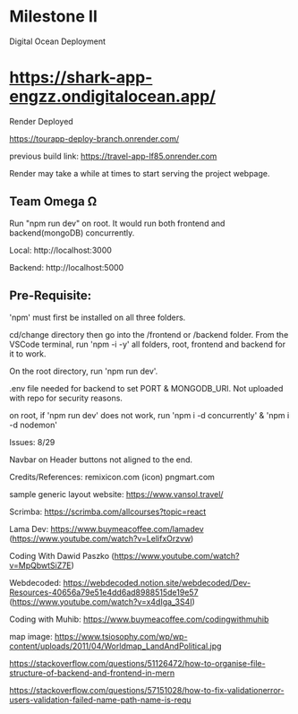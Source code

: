 # Milestone II

Digital Ocean Deployment

# https://shark-app-engzz.ondigitalocean.app/

Render Deployed

https://tourapp-deploy-branch.onrender.com/

previous build link: https://travel-app-lf85.onrender.com

Render may take a while at times to start serving the project webpage.

## Team Omega Ω

Run "npm run dev" on root. It would run both frontend and backend(mongoDB) concurrently.

Local: http://localhost:3000

Backend: http://localhost:5000

## Pre-Requisite:

'npm' must first be installed on all three folders.

cd/change directory then go into the /frontend or /backend folder. From the VSCode terminal, run 'npm -i -y' all folders, root, frontend and backend for it to work.

On the root directory, run 'npm run dev'.

.env file needed for backend to set PORT & MONGODB_URI. Not uploaded with repo for security reasons.

on root, if 'npm run dev' does not work, run 'npm i -d concurrently' & 'npm i -d nodemon'

Issues: 8/29

Navbar on Header buttons not aligned to the end.

Credits/References:
remixicon.com (icon) pngmart.com

sample generic layout website: https://www.vansol.travel/

Scrimba: https://scrimba.com/allcourses?topic=react

Lama Dev: https://www.buymeacoffee.com/lamadev (https://www.youtube.com/watch?v=LelifxOrzvw)

Coding With Dawid Paszko (https://www.youtube.com/watch?v=MpQbwtSiZ7E)

Webdecoded: https://webdecoded.notion.site/webdecoded/Dev-Resources-40656a79e51e4dd6ad8988515de19e57 (https://www.youtube.com/watch?v=x4dIga_3S4I)

Coding with Muhib: https://www.buymeacoffee.com/codingwithmuhib

map image: https://www.tsiosophy.com/wp/wp-content/uploads/2011/04/Worldmap_LandAndPolitical.jpg

https://stackoverflow.com/questions/51126472/how-to-organise-file-structure-of-backend-and-frontend-in-mern

https://stackoverflow.com/questions/57151028/how-to-fix-validationerror-users-validation-failed-name-path-name-is-requ

